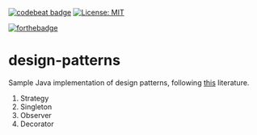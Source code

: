 [![codebeat badge](https://codebeat.co/badges/0af59ee8-fcce-4dee-aaf5-8fae935fb0b9)](https://codebeat.co/projects/github-com-pixelstuermer-design-patterns-master)
[![License: MIT](https://img.shields.io/badge/License-MIT-yellow.svg)](https://opensource.org/licenses/MIT)

[![forthebadge](http://forthebadge.com/images/badges/contains-cat-gifs.svg)](http://forthebadge.com)

# design-patterns
Sample Java implementation of design patterns, following [this](https://www.amazon.de/Entwurfsmuster-von-Kopf-bis-Fuß-ebook/dp/B06XJCQZ2L/ref=sr_1_1?ie=UTF8&qid=1508953924&sr=8-1) literature.

1. Strategy
2. Singleton
3. Observer
4. Decorator